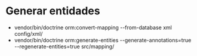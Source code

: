 # Generar entidades

* vendor/bin/doctrine orm:convert-mapping --from-database xml config/xml/
* vendor/bin/doctrine orm:generate-entities --generate-annotations=true --regenerate-entities=true src/mapping/